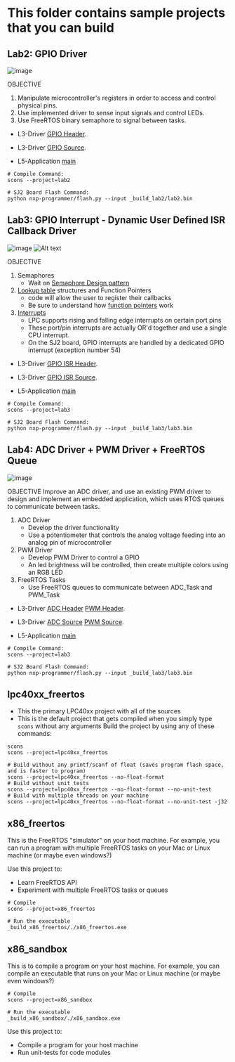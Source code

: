 # This folder contains sample projects that you can build

## Lab2: GPIO Driver 
![image](https://user-images.githubusercontent.com/38081550/95832812-ac28bc80-0cef-11eb-9eea-3b6b61dd5132.png)

OBJECTIVE
1. Manipulate microcontroller's registers in order to access and control physical pins.
2. Use implemented driver to sense input signals and control LEDs.
3. Use FreeRTOS binary semaphore to signal between tasks.

* L3-Driver       [GPIO Header](lab2/l3_drivers/gpio_lab.h).

* L3-Driver       [GPIO Source](lab2/l3_drivers/sources/gpio_lab.c).

* L5-Application  [main](lab2/l5_application/main.c)
```
# Compile Command:
scons --project=lab2

# SJ2 Board Flash Command:
python nxp-programmer/flash.py --input _build_lab2/lab2.bin
```

## Lab3: GPIO Interrupt - Dynamic User Defined ISR Callback Driver
![image](https://user-images.githubusercontent.com/38081550/95835603-48a08e00-0cf3-11eb-9d4f-1c6d447c46cc.png)
![Alt text](http://books.socialledge.com/uploads/images/gallery/2019-09-Sep/isr.gif)

OBJECTIVE
1. Semaphores
    * Wait on [Semaphore Design pattern](http://books.socialledge.com/books/embedded-drivers-real-time-operating-systems/page/binary-semaphores#bkmrk-design-pattern)
2. [Lookup table](http://books.socialledge.com/books/embedded-drivers-real-time-operating-systems/page/lookup-tables) structures and Function Pointers
    * code will allow the user to register their callbacks
    * Be sure to understand how [function pointers](http://books.socialledge.com/books/useful-knowledge/page/function-pointer) work
3. [Interrupts](http://books.socialledge.com/books/embedded-drivers-real-time-operating-systems/page/nested-vector-interrupt-controller-%28nvic%29)
    * LPC supports rising and falling edge interrupts on certain port pins
    * These port/pin interrupts are actually OR'd together and use a single CPU interrupt.
    * On the SJ2 board, GPIO interrupts are handled by a dedicated GPIO interrupt (exception number 54)
    
* L3-Driver       [GPIO ISR Header](lab3/l3_drivers/gpio_isr.h).

* L3-Driver       [GPIO ISR Source](lab3/l3_drivers/sources/gpio_isr.c).

* L5-Application  [main](lab3/l5_application/main.c)
```
# Compile Command:
scons --project=lab3

# SJ2 Board Flash Command:
python nxp-programmer/flash.py --input _build_lab3/lab3.bin
```

## Lab4: ADC Driver + PWM Driver + FreeRTOS Queue
![image](https://user-images.githubusercontent.com/38081550/95839486-ed24cf00-0cf7-11eb-86e2-49fced46a6e1.png)


OBJECTIVE
Improve an ADC driver, and use an existing PWM driver to design and implement an embedded application, which uses RTOS queues to communicate between tasks.
1. ADC Driver
   * Develop the driver functionality
   * Use a potentiometer that controls the analog voltage feeding into an analog pin of microcontroller
2. PWM Driver
   * Develop PWM Driver to control a GPIO 
   * An led brightness will be controlled, then create multiple colors using an RGB LED
3. FreeRTOS Tasks
   * Use FreeRTOS queues to communicate between ADC_Task and PWM_Task  
* L3-Driver       [ADC Header](lab4/l3_drivers/adc.h)     [PWM Header](lab4/l3_drivers/pwm1.h).

* L3-Driver       [ADC Source](lab4/l3_drivers/sources/adc.c)     [PWM Source](lab4/l3_drivers/sources/pwm1.c).

* L5-Application  [main](lab4/l5_application/main.c)
```
# Compile Command:
scons --project=lab3

# SJ2 Board Flash Command:
python nxp-programmer/flash.py --input _build_lab3/lab3.bin
```

## lpc40xx_freertos
* This the primary LPC40xx project with all of the sources
* This is the default project that gets compiled when you simply type `scons` without any arguments
Build the project by using any of these commands:
```
scons
scons --project=lpc40xx_freertos

# Build without any printf/scanf of float (saves program flash space, and is faster to program)
scons --project=lpc40xx_freertos --no-float-format
# Build without unit tests
scons --project=lpc40xx_freertos --no-float-format --no-unit-test
# Build with multiple threads on your machine
scons --project=lpc40xx_freertos --no-float-format --no-unit-test -j32

```

## x86_freertos
This is the FreeRTOS "simulator" on your host machine. For example, you can run a program with multiple FreeRTOS tasks on your Mac or Linux machine (or maybe even windows?)

Use this project to:

* Learn FreeRTOS API
* Experiment with multiple FreeRTOS tasks or queues
```
# Compile
scons --project=x86_freertos

# Run the executable
_build_x86_freertos/./x86_freertos.exe
```

## x86_sandbox
This is to compile a program on your host machine. For example, you can compile an executable that runs on your Mac or Linux machine (or maybe even windows?)
```
# Compile
scons --project=x86_sandbox

# Run the executable
_build_x86_sandbox/./x86_sandbox.exe
```

Use this project to:
* Compile a program for your host machine
* Run unit-tests for code modules

